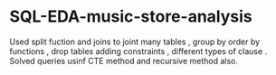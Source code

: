 # SQL-EDA-music-store-analysis
Used split fuction and joins to joint many tables , group by order by functions , drop tables adding constraints , different types of clause . Solved queries usinf CTE method and recursive method also.

